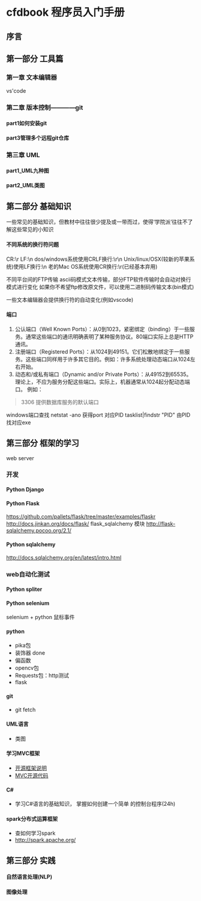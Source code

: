 # cfdbook 程序员入门手册
## 序言

## 第一部分 工具篇

### 第一章 文本编辑器
vs'code

### 第二章 版本控制————git

#### part1如何安装git

#### part3管理多个远程git仓库


### 第三章 UML

#### part1_UML九种图

#### part2_UML类图

## 第二部分 基础知识
一些常见的基础知识，但教材中往往很少提及或一带而过，使得‘学院派’往往不了解这些常见的小知识
#### 不同系统的换行符问题
CR:\r
LF:\n
dos/windows系统使用CRLF换行:\r\n
Unix/linux/OSX(较新的苹果系统)使用LF换行:\n
老的Mac OS系统使用CR换行:\r(已经基本弃用)

不同平台间的FTP传输
ascii码模式文本传输，部分FTP软件传输时会自动对换行模式进行变化
如果你不希望ftp修改原文件，可以使用二进制码传输文本(bin模式)

一些文本编辑器会提供换行符的自动变化(例如vscode)

#### 端口
1. 公认端口（Well Known Ports）：从0到1023，紧密绑定（binding）于一些服务。通常这些端口的通讯明确表明了某种服务协议。80端口实际上总是HTTP通讯。
2. 注册端口（Registered Ports）：从1024到49151。它们松散地绑定于一些服务。这些端口同样用于许多其它目的。例如：许多系统处理动态端口从1024左右开始。
3. 动态和/或私有端口（Dynamic and/or Private Ports）：从49152到65535。理论上，不应为服务分配这些端口。实际上，机器通常从1024起分配动态端口。
例如：
> 3306 提供数据库服务的默认端口 


windows端口查找
netstat -ano
获得port 对应PID 
tasklist|findstr "PID"
由PID找对应exe



## 第三部分 框架的学习

web server 
### 开发
#### Python Django 
#### Python Flask
https://github.com/pallets/flask/tree/master/examples/flaskr
http://docs.jinkan.org/docs/flask/
flask_sqlalchemy 模块
http://flask-sqlalchemy.pocoo.org/2.1/
#### Python sqlalchemy
http://docs.sqlalchemy.org/en/latest/intro.html

### web自动化测试
#### Python spliter
#### Python selenium
selenium + python 鼠标事件



#### python
- pika包
- 装饰器 done
- 偏函数
- opencv包
- Requests包：http测试
- flask

#### git
- git fetch

#### UML语言
- 类图

#### 学习MVC框架
- [开源框架说明](http://taurus.cyqdata.com/home/index)
- [MVC开源代码](https://github.com/cfdcfd/Taurus.MVC)

#### C\# 
- 学习C#语言的基础知识， 掌握如何创建一个简单
的控制台程序(24h)

#### spark分布式运算框架
- 查如何学习spark
- http://spark.apache.org/

## 第三部分 实践

#### 自然语言处理(NLP)

#### 图像处理